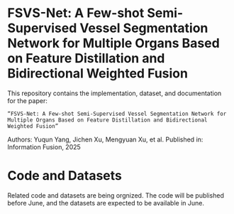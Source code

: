 # FSVS-Net: A Few-shot Semi-Supervised Vessel Segmentation Network for Multiple Organs Based on Feature Distillation and Bidirectional Weighted Fusion

This repository contains the implementation, dataset, and documentation for the paper:

	“FSVS-Net: A Few-shot Semi-Supervised Vessel Segmentation Network for Multiple Organs Based on Feature Distillation and Bidirectional Weighted Fusion”
Authors: Yuqun Yang, Jichen Xu, Mengyuan Xu, et al.
Published in: Information Fusion, 2025

# Code and Datasets

Related code and datasets are being orgnized. The code will be published before June, and the datasets are expected to be available in June.
